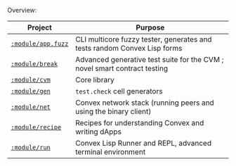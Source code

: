 Overview:

| Project                           | Purpose                                                                   |
|-----------------------------------|---------------------------------------------------------------------------|
| [`:module/app.fuzz`](./app/fuzz) | CLI multicore fuzzy tester, generates and tests random Convex Lisp forms  |
| [`:module/break`](./break)       | Advanced generative test suite for the CVM ; novel smart contract testing |
| [`:module/cvm`](./cvm)           | Core library                                                              |
| [`:module/gen`](./gen)           | `test.check` cell generators
| [`:module/net`](./net)           | Convex network stack (running peers and using the binary client)          |
| [`:module/recipe`](./recipe)     | Recipes for understanding Convex and writing dApps                        |
| [`:module/run`](./run)           | Convex Lisp Runner and REPL, advanced terminal environment                |

